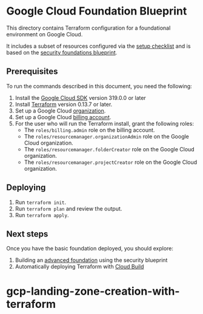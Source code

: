 # Google Cloud Foundation Blueprint

This directory contains Terraform configuration for a foundational environment on Google Cloud.

It includes a subset of resources configured via the [setup checklist](https://cloud.google.com/docs/enterprise/setup-checklist)
and is based on the [security foundations blueprint](https://cloud.google.com/architecture/security-foundations).

## Prerequisites

To run the commands described in this document, you need the following:

1. Install the [Google Cloud SDK](https://cloud.google.com/sdk/install) version 319.0.0 or later
1. Install [Terraform](https://www.terraform.io/downloads.html) version 0.13.7 or later.
1. Set up a Google Cloud
   [organization](https://cloud.google.com/resource-manager/docs/creating-managing-organization).
1. Set up a Google Cloud
   [billing account](https://cloud.google.com/billing/docs/how-to/manage-billing-account).
1. For the user who will run the Terraform install, grant the
   following roles:
   -  The `roles/billing.admin` role on the billing account.
   -  The `roles/resourcemanager.organizationAdmin` role on the Google
      Cloud organization.
   -  The `roles/resourcemanager.folderCreator` role on the Google
      Cloud organization.
   -  The `roles/resourcemanager.projectCreator` role on the Google
      Cloud organization.

## Deploying

1. Run `terraform init`.
1. Run `terraform plan` and review the output.
1. Run `terraform apply`.

## Next steps

Once you have the basic foundation deployed, you should explore:
1. Building an [advanced foundation](https://github.com/terraform-google-modules/terraform-example-foundation) using the security blueprint
2. Automatically deploying Terraform with [Cloud Build](https://cloud.google.com/architecture/managing-infrastructure-as-code)
# gcp-landing-zone-creation-with-terraform
